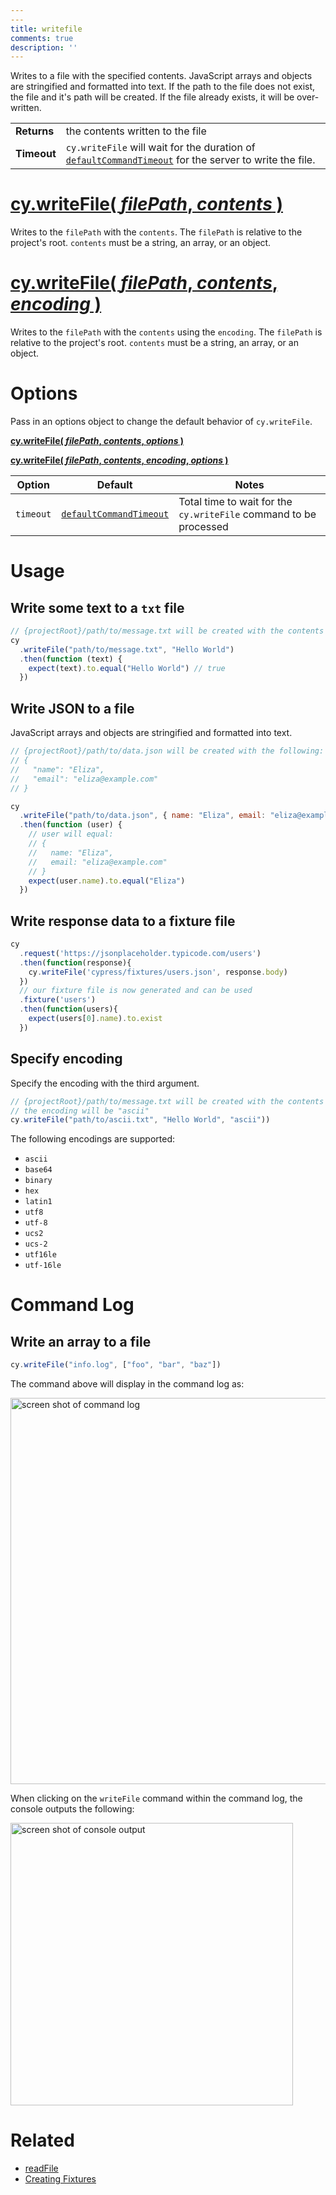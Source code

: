 ```yaml
---
---
title: writefile
comments: true
description: ''
---
```


Writes to a file with the specified contents. JavaScript arrays and objects are stringified and formatted into text. If the path to the file does not exist, the file and it's path will be created. If the file already exists, it will be over-written.

| | |
|--- | --- |
| **Returns** | the contents written to the file |
| **Timeout** | `cy.writeFile` will wait for the duration of [`defaultCommandTimeout`](https://on.cypress.io/guides/configuration#section-timeouts) for the server to write the file. |

# [cy.writeFile( *filePath*, *contents* )](#section-usage)

Writes to the `filePath` with the `contents`. The `filePath` is relative to the project's root. `contents` must be a string, an array, or an object.

# [cy.writeFile( *filePath*, *contents*, *encoding* )](#section-specify-encoding)

Writes to the `filePath` with the `contents` using the `encoding`. The `filePath` is relative to the project's root. `contents` must be a string, an array, or an object.

# Options

Pass in an options object to change the default behavior of `cy.writeFile`.

**[cy.writeFile( *filePath*, *contents*, *options* )](#options-usage)**

**[cy.writeFile( *filePath*, *contents*, *encoding*, *options* )](#options-usage)**

Option | Default | Notes
--- | --- | ---
`timeout` | [`defaultCommandTimeout`](https://on.cypress.io/guides/configuration#section-timeouts) | Total time to wait for the `cy.writeFile` command to be processed

# Usage

## Write some text to a `txt` file

```javascript
// {projectRoot}/path/to/message.txt will be created with the contents "Hello World"
cy
  .writeFile("path/to/message.txt", "Hello World")
  .then(function (text) {
    expect(text).to.equal("Hello World") // true
  })
```

## Write JSON to a file

JavaScript arrays and objects are stringified and formatted into text.

```javascript
// {projectRoot}/path/to/data.json will be created with the following:
// {
//   "name": "Eliza",
//   "email": "eliza@example.com"
// }

cy
  .writeFile("path/to/data.json", { name: "Eliza", email: "eliza@example.com" })
  .then(function (user) {
    // user will equal:
    // {
    //   name: "Eliza",
    //   email: "eliza@example.com"
    // }
    expect(user.name).to.equal("Eliza")
  })
```

## Write response data to a fixture file

```javascript
cy
  .request('https://jsonplaceholder.typicode.com/users')
  .then(function(response){
    cy.writeFile('cypress/fixtures/users.json', response.body)
  })
  // our fixture file is now generated and can be used
  .fixture('users')
  .then(function(users){
    expect(users[0].name).to.exist
  })
```

## Specify encoding

Specify the encoding with the third argument.

```javascript
// {projectRoot}/path/to/message.txt will be created with the contents "Hello World"
// the encoding will be "ascii"
cy.writeFile("path/to/ascii.txt", "Hello World", "ascii"))
```

The following encodings are supported:

* `ascii`
* `base64`
* `binary`
* `hex`
* `latin1`
* `utf8`
* `utf-8`
* `ucs2`
* `ucs-2`
* `utf16le`
* `utf-16le`

# Command Log

## Write an array to a file

```javascript
cy.writeFile("info.log", ["foo", "bar", "baz"])
```

The command above will display in the command log as:

<img width="618" alt="screen shot of command log" src="https://cloud.githubusercontent.com/assets/1157043/17936162/df857dda-69eb-11e6-8951-f34618a72e39.png">

When clicking on the `writeFile` command within the command log, the console outputs the following:

<img width="452" alt="screen shot of console output" src="https://cloud.githubusercontent.com/assets/1157043/17936161/df7e6bf8-69eb-11e6-8ef2-a90113dece9b.png">

# Related

- [readFile](https://on.cypress.io/api/readFile)
- [Creating Fixtures](https://on.cypress.io/guides/creating-fixtures)
